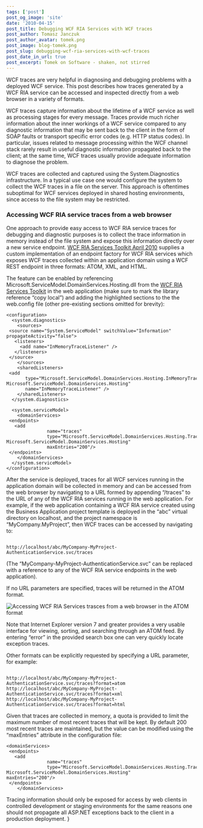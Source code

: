 ```yaml
---
tags: ['post']
post_og_image: 'site'
date: '2010-04-15'  
post_title: Debugging WCF RIA Services with WCF traces
post_author: Tomasz Janczuk
post_author_avatar: tomek.png
post_image: blog-tomek.png
post_slug: debugging-wcf-ria-services-with-wcf-traces
post_date_in_url: true
post_excerpt: Tomek on Software - shaken, not stirred
---
```





WCF traces are very helpful in diagnosing and debugging problems with a deployed WCF service. This post describes how traces generated by a WCF RIA service can be accessed and inspected directly from a web browser in a variety of formats.   

WCF traces capture information about the lifetime of a WCF service as well as processing stages for every message. Traces provide much richer information about the inner workings of a WCF service compared to any diagnostic information that may be sent back to the client in the form of SOAP faults or transport specific error codes (e.g. HTTP status codes). In particular, issues related to message processing within the WCF channel stack rarely result in useful diagnostic information propagated back to the client; at the same time, WCF traces usually provide adequate information to diagnose the problem.   

WCF traces are collected and captured using the System.Diagnostics infrastructure. In a typical use case one would configure the system to collect the WCF traces in a file on the server. This approach is oftentimes suboptimal for WCF services deployed in shared hosting environments, since access to the file system may be restricted.   

### Accessing WCF RIA service traces from a web browser  

One approach to provide easy access to WCF RIA service traces for debugging and diagnostic purposes is to collect the trace information in memory instead of the file system and expose this information directly over a new service endpoint. [WCF RIA Services Toolkit April 2010](http://www.microsoft.com/downloads/details.aspx?FamilyID=7b43bab5-a8ff-40ed-9c84-11abb9cda559&displaylang=en) supplies a custom implementation of an endpoint factory for WCF RIA services which exposes WCF traces collected within an application domain using a WCF REST endpoint in three formats: ATOM, XML, and HTML.   

The feature can be enabled by referencing Microsoft.ServiceModel.DomainServices.Hosting.dll from the [WCF RIA Services Toolkit](http://www.microsoft.com/downloads/details.aspx?FamilyID=7b43bab5-a8ff-40ed-9c84-11abb9cda559&displaylang=en) in the web application (make sure to mark the library reference “copy local”) and adding the highlighted sections to the the web.config file (other pre-existing sections omitted for brevity):   

```
<configuration>       
  <system.diagnostics>         
    <sources>          
 <source name="System.ServiceModel" switchValue="Information" propagateActivity="false">          
   <listeners>          
     <add name="InMemoryTraceListener" />          
   </listeners>          
 </source>          
    </sources>          
    <sharedListeners>          
 <add    
       type="Microsoft.ServiceModel.DomainServices.Hosting.InMemoryTraceListener, Microsoft.ServiceModel.DomainServices.Hosting"           
       name="InMemoryTraceListener" />          
    </sharedListeners>          
  </system.diagnostics>     

  <system.serviceModel>       
    <domainServices>         
 <endpoints>          
   <add           
               name="traces"           
               type="Microsoft.ServiceModel.DomainServices.Hosting.TracingDomainServiceEndpointFactory, Microsoft.ServiceModel.DomainServices.Hosting"           
               maxEntries="200"/>          
 </endpoints>          
    </domainServices>        
  </system.serviceModel>        
</configuration>

```
  

After the service is deployed, traces for all WCF services running in the application domain will be collected in memory and can be accessed from the web browser by navigating to a URL formed by appending “/traces” to the URL of any of the WCF RIA services running in the web application. For example, if the web application containing a WCF RIA service created using the Business Application project template is deployed in the “abc” virtual directory on localhost, and the project namespace is “MyCompany.MyProject”, then WCF traces can be accessed by navigating to:  

```

http://localhost/abc/MyCompany-MyProject-AuthenticationService.svc/traces

```
  

(The “MyCompany-MyProject-AuthenticationService.svc” can be replaced with a reference to any of the WCF RIA service endpoints in the web application).   

If no URL parameters are specified, traces will be returned in the ATOM format.   

 ![Accessing WCF RIA Services trasces from a web browser in the ATOM format](http://lh4.ggpht.com/_NUp_nWDyyvI/S8dKfk-yp7I/AAAAAAAABUY/W-QUCIHdGsQ/image_thumb%5B1%5D.png?imgmax=800)   

Note that Internet Explorer version 7 and greater provides a very usable interface for viewing, sorting, and searching through an ATOM feed. By entering “error” in the provided search box one can very quickly locate exception traces.   

Other formats can be explicitly requested by specifying a URL parameter, for example:  

```

http://localhost/abc/MyCompany-MyProject-AuthenticationService.svc/traces?format=atom
http://localhost/abc/MyCompany-MyProject-AuthenticationService.svc/traces?format=xml
http://localhost/abc/MyCompany-MyProject-AuthenticationService.svc/traces?format=html

```
  

Given that traces are collected in memory, a quota is provided to limit the maximum number of most recent traces that will be kept. By default 200 most recent traces are maintained, but the value can be modified using the “maxEntries” attribute in the configuration file:

```
<domainServices>    
 <endpoints>    
   <add     
               name="traces"     
               type="Microsoft.ServiceModel.DomainServices.Hosting.TracingDomainServiceEndpointFactory, Microsoft.ServiceModel.DomainServices.Hosting"     
maxEntries="200"/>    
 </endpoints>    
    </domainServices>

```
  

Tracing information should only be exposed for access by web clients in controlled development or staging environments for the same reasons one should not propagate all ASP.NET exceptions back to the client in a production deployment.  }